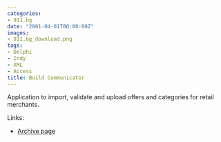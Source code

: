 ```yaml
---
categories:
- 911.bg
date: "2001-04-01T00:00:00Z"
images:
- 911.bg_download.png
tags:
- Delphi
- Indy
- XML
- Access
title: Build Communicator
---
```


Application to import, validate and upload offers and categories for retail merchants.

Links:

* [Archive page](http://web.archive.org/web/20060429210805/http://911.bg:80/_bc2/)
